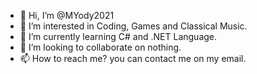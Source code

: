 - 👋 Hi, I’m @MYody2021
- 👀 I’m interested in Coding, Games and Classical Music.
- 🌱 I’m currently learning C# and .NET Language.
- 💞️ I’m looking to collaborate on nothing.
- 📫 How to reach me? you can contact me on my email.

<!---
MYody2021/MYody2021 is a ✨ special ✨ repository because its `README.md` (this file) appears on your GitHub profile.
You can click the Preview link to take a look at your changes.
--->
